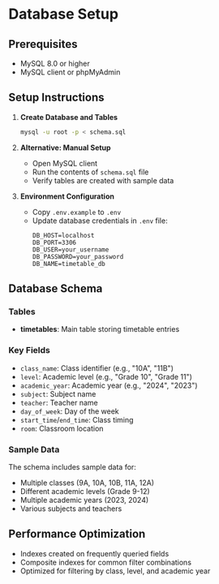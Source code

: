 # Database Setup

## Prerequisites
- MySQL 8.0 or higher
- MySQL client or phpMyAdmin

## Setup Instructions

1. **Create Database and Tables**
   ```bash
   mysql -u root -p < schema.sql
   ```

2. **Alternative: Manual Setup**
   - Open MySQL client
   - Run the contents of `schema.sql` file
   - Verify tables are created with sample data

3. **Environment Configuration**
   - Copy `.env.example` to `.env`
   - Update database credentials in `.env` file:
     ```
     DB_HOST=localhost
     DB_PORT=3306
     DB_USER=your_username
     DB_PASSWORD=your_password
     DB_NAME=timetable_db
     ```

## Database Schema

### Tables
- **timetables**: Main table storing timetable entries

### Key Fields
- `class_name`: Class identifier (e.g., "10A", "11B")
- `level`: Academic level (e.g., "Grade 10", "Grade 11")
- `academic_year`: Academic year (e.g., "2024", "2023")
- `subject`: Subject name
- `teacher`: Teacher name
- `day_of_week`: Day of the week
- `start_time`/`end_time`: Class timing
- `room`: Classroom location

### Sample Data
The schema includes sample data for:
- Multiple classes (9A, 10A, 10B, 11A, 12A)
- Different academic levels (Grade 9-12)
- Multiple academic years (2023, 2024)
- Various subjects and teachers

## Performance Optimization
- Indexes created on frequently queried fields
- Composite indexes for common filter combinations
- Optimized for filtering by class, level, and academic year